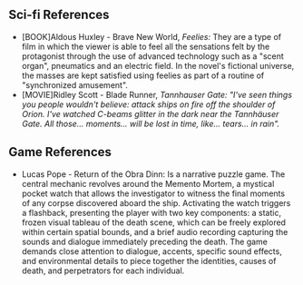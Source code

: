## Sci-fi References
- [BOOK]Aldous Huxley - Brave New World, *Feelies:* They are a type of film in which the viewer is able to feel all the sensations felt by the protagonist through the use of advanced technology such as a "scent organ", pneumatics and an electric field. In the novel's fictional universe, the masses are kept satisfied using feelies as part of a routine of "synchronized amusement".
- [MOVIE]Ridley Scott - Blade Runner, *Tannhauser Gate:* 
	*"I've seen things you people wouldn't believe: attack ships on fire off the shoulder of Orion. I've watched C-beams glitter in the dark near the Tannhäuser Gate. All those... moments... will be lost in time, like... tears... in rain".*

## Game References
- Lucas Pope - Return of the Obra Dinn: Is a narrative puzzle game. The central mechanic revolves around the Memento Mortem, a mystical pocket watch that allows the investigator to witness the final moments of any corpse discovered aboard the ship. Activating the watch triggers a flashback, presenting the player with two key components: a static, frozen visual tableau of the death scene, which can be freely explored within certain spatial bounds, and a brief audio recording capturing the sounds and dialogue immediately preceding the death. The game demands close attention to dialogue, accents, specific sound effects, and environmental details to piece together the identities, causes of death, and perpetrators for each individual.
